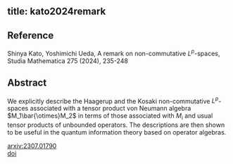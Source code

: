 title: kato2024remark
---


## Reference

Shinya Kato, Yoshimichi Ueda, A remark on non-commutative $L^p$-spaces, Studia Mathematica 275 (2024), 235-248

## Abstract 
We explicitly describe the Haagerup and the Kosaki non-commutative $L^p$-spaces associated with a tensor product von Neumann algebra $M_1\bar{\otimes}M_2$ in terms of those associated with $M_i$ and usual tensor products of unbounded operators. The descriptions are then shown to be useful in the quantum information theory based on operator algebras.
    

[arxiv:2307.01790](https://arxiv.org/abs/2307.01790)    
[doi](https://doi.org/10.4064/sm230724-11-10)
